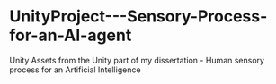 # UnityProject---Sensory-Process-for-an-AI-agent
Unity Assets from the Unity part of my dissertation - Human sensory process for an Artificial Intelligence
